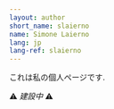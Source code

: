 ```yaml
---
layout: author
short_name: slaierno
name: Simone Laierno
lang: jp
lang-ref: slaierno
---
```


これは私の個人ページです.

⚠ _建設中_ ⚠
